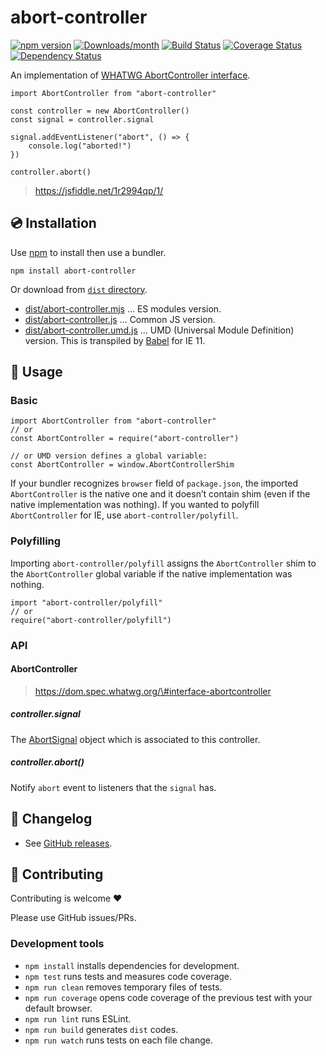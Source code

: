 abort-controller
================

[![npm version](https://img.shields.io/npm/v/abort-controller.svg)](https://www.npmjs.com/package/abort-controller) [![Downloads/month](https://img.shields.io/npm/dm/abort-controller.svg)](http://www.npmtrends.com/abort-controller) [![Build Status](https://travis-ci.org/mysticatea/abort-controller.svg?branch=master)](https://travis-ci.org/mysticatea/abort-controller) [![Coverage Status](https://codecov.io/gh/mysticatea/abort-controller/branch/master/graph/badge.svg)](https://codecov.io/gh/mysticatea/abort-controller) [![Dependency Status](https://david-dm.org/mysticatea/abort-controller.svg)](https://david-dm.org/mysticatea/abort-controller)

An implementation of [WHATWG AbortController interface](https://dom.spec.whatwg.org/#interface-abortcontroller).

    import AbortController from "abort-controller"

    const controller = new AbortController()
    const signal = controller.signal

    signal.addEventListener("abort", () => {
        console.log("aborted!")
    })

    controller.abort()

> https://jsfiddle.net/1r2994qp/1/

💿 Installation
--------------

Use [npm](https://www.npmjs.com/) to install then use a bundler.

    npm install abort-controller

Or download from [`dist` directory](./dist).

-   [dist/abort-controller.mjs](dist/abort-controller.mjs) … ES modules version.
-   [dist/abort-controller.js](dist/abort-controller.js) … Common JS version.
-   [dist/abort-controller.umd.js](dist/abort-controller.umd.js) … UMD (Universal Module Definition) version. This is transpiled by [Babel](https://babeljs.io/) for IE 11.

📖 Usage
-------

### Basic

    import AbortController from "abort-controller"
    // or
    const AbortController = require("abort-controller")

    // or UMD version defines a global variable:
    const AbortController = window.AbortControllerShim

If your bundler recognizes `browser` field of `package.json`, the imported `AbortController` is the native one and it doesn’t contain shim (even if the native implementation was nothing). If you wanted to polyfill `AbortController` for IE, use `abort-controller/polyfill`.

### Polyfilling

Importing `abort-controller/polyfill` assigns the `AbortController` shim to the `AbortController` global variable if the native implementation was nothing.

    import "abort-controller/polyfill"
    // or
    require("abort-controller/polyfill")

### API

#### AbortController

> https://dom.spec.whatwg.org/\#interface-abortcontroller

##### controller.signal

The [AbortSignal](https://dom.spec.whatwg.org/#interface-AbortSignal) object which is associated to this controller.

##### controller.abort()

Notify `abort` event to listeners that the `signal` has.

📰 Changelog
-----------

-   See [GitHub releases](https://github.com/mysticatea/abort-controller/releases).

🍻 Contributing
--------------

Contributing is welcome ❤️

Please use GitHub issues/PRs.

### Development tools

-   `npm install` installs dependencies for development.
-   `npm test` runs tests and measures code coverage.
-   `npm run clean` removes temporary files of tests.
-   `npm run coverage` opens code coverage of the previous test with your default browser.
-   `npm run lint` runs ESLint.
-   `npm run build` generates `dist` codes.
-   `npm run watch` runs tests on each file change.

